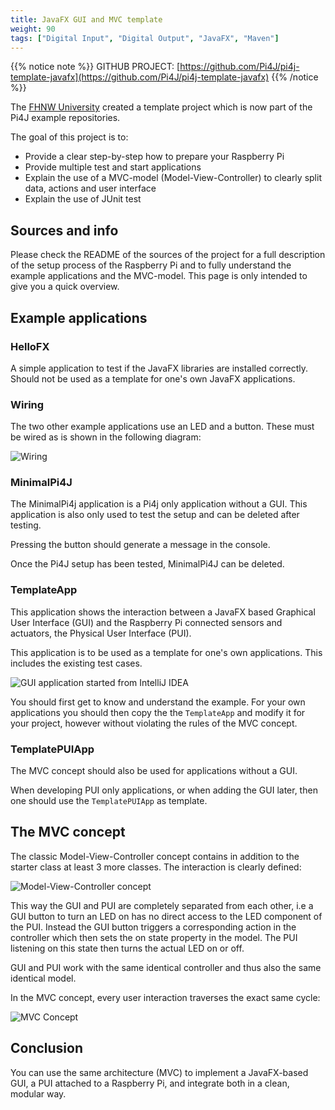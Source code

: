 ```yaml
---
title: JavaFX GUI and MVC template
weight: 90
tags: ["Digital Input", "Digital Output", "JavaFX", "Maven"]
---
```


{{% notice note %}}
GITHUB PROJECT: [https://github.com/Pi4J/pi4j-template-javafx](https://github.com/Pi4J/pi4j-template-javafx)
{{% /notice %}}

The [FHNW University](https://www.fhnw.ch) created a template project which is now part of the Pi4J example repositories.

The goal of this project is to:

* Provide a clear step-by-step how to prepare your Raspberry Pi
* Provide multiple test and start applications
* Explain the use of a MVC-model (Model-View-Controller) to clearly split data, actions and user interface
* Explain the use of JUnit test

## Sources and info

Please check the README of the sources of the project for a full description of the setup process of the Raspberry Pi 
and to fully understand the example applications and the MVC-model. This page is only intended to give you a quick overview.

## Example applications

### HelloFX

A simple application to test if the JavaFX libraries are installed correctly. 
Should not be used as a template for one's own JavaFX applications.

### Wiring

The two other example applications use an LED and a button. 
These must be wired as is shown in the following diagram:

![Wiring](https://github.com/Pi4J/pi4j-template-javafx/raw/master/assets/led-button_bb.png)

### MinimalPi4J

The MinimalPi4j application is a Pi4j only application without a GUI. 
This application is also only used to test the setup and can be deleted after testing.

Pressing the button should generate a message in the console.

Once the Pi4J setup has been tested, MinimalPi4J can be deleted.

### TemplateApp

This application shows the interaction between a JavaFX based Graphical User Interface (GUI) and the Raspberry Pi 
connected sensors and actuators, the Physical User Interface (PUI).

This application is to be used as a template for one's own applications. This includes the existing test cases.

![GUI application started from IntelliJ IDEA](/assets/getting-started/template-javafx-mvc/running-gui.png)

You should first get to know and understand the example. For your own applications you should then copy the the `TemplateApp` 
and modify it for your project, however without violating the rules of the MVC concept.

### TemplatePUIApp

The MVC concept should also be used for applications without a GUI.

When developing PUI only applications, or when adding the GUI later, then one should use the `TemplatePUIApp` as template.

## The MVC concept

The classic Model-View-Controller concept contains in addition to the starter class at least 3 more classes. 
The interaction is clearly defined:

![Model-View-Controller concept](https://github.com/Pi4J/pi4j-template-javafx/raw/master/assets/mvc-concept.png)

This way the GUI and PUI are completely separated from each other, i.e a GUI button to turn an LED on has no direct access 
to the LED component of the PUI. Instead the GUI button triggers a corresponding action in the controller which then sets 
the on state property in the model. The PUI listening on this state then turns the actual LED on or off.

GUI and PUI work with the same identical controller and thus also the same identical model.

In the MVC concept, every user interaction traverses the exact same cycle:

![MVC Concept](https://github.com/Pi4J/pi4j-template-javafx/raw/master/assets/mvc-interaction.png)

## Conclusion

You can use the same architecture (MVC) to implement a JavaFX-based GUI, a PUI attached to a Raspberry Pi,
and integrate both in a clean, modular way.
